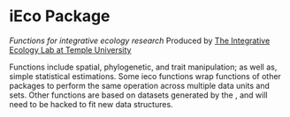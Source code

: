 # iEco Package
*Functions for integrative ecology research*
Produced by [The Integrative Ecology Lab at Temple University](https://www.iecolab.org "iEco Homepage")

Functions include spatial, phylogenetic, and trait manipulation; as well as, simple statistical estimations. Some ieco functions wrap functions of other packages to perform the same operation across multiple data units and sets. Other functions are based on datasets generated by the , and will need to be hacked to fit new data structures.
